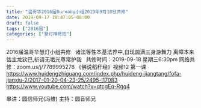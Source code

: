```yaml
---
title: "温哥华2016届Burnaby小组2019年9月18日共修"
date: 2019-09-17 18:47:05-08:00
draft: false
tags: ["2016届"]
categories: ["慧灯禅修班"]
---
```

2016届温哥华慧灯小组共修
 
诸法等性本基法界中,自现圆满三身游舞力
离障本来怙主龙钦巴,祈请无垢光尊常护我
 
共修时间：2019-09-18 星期三6:30pm
网络共修：zoom.us/j/7789995278
《佛说稻秆经》视频12 第一课
 
https://www.huidengzhiguang.com/index.php/huideng-jiangtang/fofa-jianxiu-2/2017-01-20-04-23-25/2495-l17083
https://www.youtube.com/watch?v=qtcgEq-Rgq4

串讲：圆信师兄(冯维)
主持：圆音师兄
